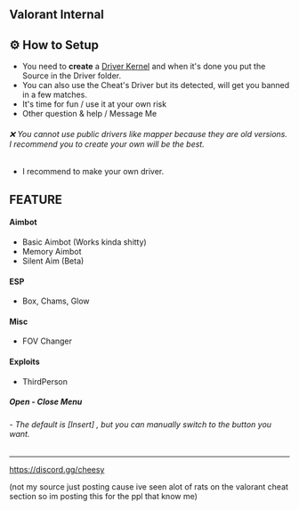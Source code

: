 ## Valorant Internal


     
      
## ⚙ How to Setup
- You need to **create** a [Driver Kernel](https://www.youtube.com/watch?v=xh5cCUuQfL8&t=1090s&ab_channel=EthanEDITS) and when it's done you put the Source in the Driver folder.
- You can also use the Cheat's Driver but its detected, will get you banned in a few matches.
- It's time for fun / use it at your own risk 
- Other question & help / Message Me 
###### ❌ You cannot use public drivers like mapper because they are old versions. I recommend you to create your own will be the best. 
- I recommend to make your own driver.
    
     
   
## FEATURE     

#### Aimbot 
- Basic Aimbot (Works kinda shitty)
- Memory Aimbot
- Silent Aim (Beta)

#### ESP
- Box, Chams, Glow
#### Misc
- FOV Changer
#### Exploits
- ThirdPerson


##### Open - Close Menu
###### - The default is [Insert] , but you can manually switch to the button you want.

---


https://discord.gg/cheesy


(not my source just posting cause ive seen alot of rats on the valorant cheat section so im posting this for the ppl that know me)




